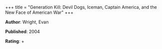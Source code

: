 +++
title = "Generation Kill: Devil Dogs, Iceman, Captain America, and the New Face of American War"
+++



**Author**: Wright, Evan

**Published**: 2004

**Rating**: +